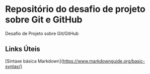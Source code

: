 # Repositório do desafio de projeto sobre Git e GitHub
Desafio de Projeto sobre Git/GitHub
## Links Úteis 
[Sintaxe básica Markdown]{https://www.markdownguide.org/basic-syntax/}

